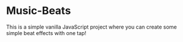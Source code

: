# Music-Beats
This is a simple vanilla JavaScript project where you can create some simple beat effects with one tap!
